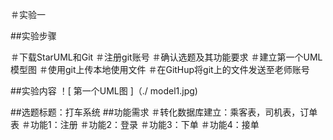 ＃实验一

##实验步骤

＃下载StarUML和Git
＃注册git账号
＃确认选题及其功能要求
＃建立第一个UML模型图
＃使用git上传本地使用文件
＃在GitHup将git上的文件发送至老师账号


##实验内容
！[ 第一个UML图 ]（./ model1.jpg)

##选题标题：打车系统
##功能需求
＃转化数据库建立：乘客表，司机表，订单表
＃功能1：注册
＃功能2：登录
＃功能3：下单
＃功能4：接单

